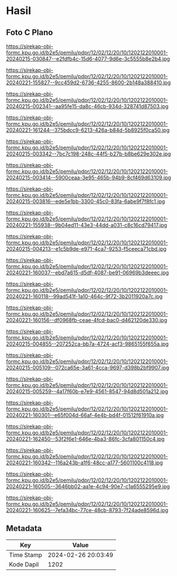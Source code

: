 # Hasil

## Foto C Plano

https://sirekap-obj-formc.kpu.go.id/b2e5/pemilu/pdpr/12/02/12/20/10/1202122010001-20240215-030847--e2fdfb4c-15d6-4077-9d6e-3c5555b8e2b4.jpg

https://sirekap-obj-formc.kpu.go.id/b2e5/pemilu/pdpr/12/02/12/20/10/1202122010001-20240221-155827--9cc459d2-6736-4255-8600-2b148a388410.jpg

https://sirekap-obj-formc.kpu.go.id/b2e5/pemilu/pdpr/12/02/12/20/10/1202122010001-20240215-002341--aa95fe15-da8c-46cb-934d-328741d87503.jpg

https://sirekap-obj-formc.kpu.go.id/b2e5/pemilu/pdpr/12/02/12/20/10/1202122010001-20240221-161244--375bdcc9-6213-426a-b84d-5b8925f0ca50.jpg

https://sirekap-obj-formc.kpu.go.id/b2e5/pemilu/pdpr/12/02/12/20/10/1202122010001-20240215-003342--7bc7c198-248c-44f5-b27b-b8be629e302e.jpg

https://sirekap-obj-formc.kpu.go.id/b2e5/pemilu/pdpr/12/02/12/20/10/1202122010001-20240215-003414--5900ceaa-3e95-465b-94b9-8cf469d63109.jpg

https://sirekap-obj-formc.kpu.go.id/b2e5/pemilu/pdpr/12/02/12/20/10/1202122010001-20240215-003816--ede5e1bb-3300-45c0-83fa-6abe9f7f8fc1.jpg

https://sirekap-obj-formc.kpu.go.id/b2e5/pemilu/pdpr/12/02/12/20/10/1202122010001-20240221-155938--9b04ed11-43e3-44dd-a031-c8c16cd79417.jpg

https://sirekap-obj-formc.kpu.go.id/b2e5/pemilu/pdpr/12/02/12/20/10/1202122010001-20240215-004213--e1c5b9de-e971-4ca7-9253-f5ceeca71cbd.jpg

https://sirekap-obj-formc.kpu.go.id/b2e5/pemilu/pdpr/12/02/12/20/10/1202122010001-20240221-160037--ebd7a615-d5df-4087-be91-06969b3deeec.jpg

https://sirekap-obj-formc.kpu.go.id/b2e5/pemilu/pdpr/12/02/12/20/10/1202122010001-20240221-160118--99ad541f-1a10-464c-9f72-3b2011920a7c.jpg

https://sirekap-obj-formc.kpu.go.id/b2e5/pemilu/pdpr/12/02/12/20/10/1202122010001-20240221-160156--df0968fb-ceae-4fcd-bac0-d462120de330.jpg

https://sirekap-obj-formc.kpu.go.id/b2e5/pemilu/pdpr/12/02/12/20/10/1202122010001-20240215-004855--207252ca-bb7a-4724-acf3-9865155f655a.jpg

https://sirekap-obj-formc.kpu.go.id/b2e5/pemilu/pdpr/12/02/12/20/10/1202122010001-20240215-005109--072ca65e-3a61-4cca-9697-d398b2bf9907.jpg

https://sirekap-obj-formc.kpu.go.id/b2e5/pemilu/pdpr/12/02/12/20/10/1202122010001-20240215-005259--4a17f60b-e7e9-4561-8547-94d8d501a212.jpg

https://sirekap-obj-formc.kpu.go.id/b2e5/pemilu/pdpr/12/02/12/20/10/1202122010001-20240221-160301--e65f004d-66af-4e4b-bd4f-01512f61910a.jpg

https://sirekap-obj-formc.kpu.go.id/b2e5/pemilu/pdpr/12/02/12/20/10/1202122010001-20240221-162450--53f2f6e1-646e-4ba3-86fc-3cfa801150c4.jpg

https://sirekap-obj-formc.kpu.go.id/b2e5/pemilu/pdpr/12/02/12/20/10/1202122010001-20240221-160342--116a243b-a1f6-48cc-a177-5601100c4118.jpg

https://sirekap-obj-formc.kpu.go.id/b2e5/pemilu/pdpr/12/02/12/20/10/1202122010001-20240221-160505--3646bb02-aa1e-4c94-90e7-c1a6555295e9.jpg

https://sirekap-obj-formc.kpu.go.id/b2e5/pemilu/pdpr/12/02/12/20/10/1202122010001-20240221-160625--7efa34bc-77ce-48cb-8793-7f24ade8596d.jpg


## Metadata

| Key        | Value               |
| ---------- | ------------------- |
| Time Stamp | 2024-02-26 20:03:49 |
| Kode Dapil | 1202                |



